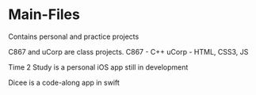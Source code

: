# Main-Files
Contains personal and practice projects

C867 and uCorp are class projects.
C867 - C++
uCorp - HTML, CSS3, JS

Time 2 Study is a personal iOS app still in development

Dicee is a code-along app in swift
